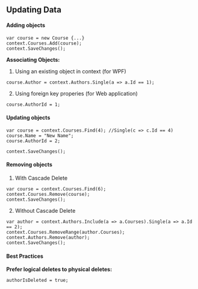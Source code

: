 ﻿## Updating Data
#### Adding objects
```
var course = new Course {...}
context.Courses.Add(course);
context.SaveChanges();
```

**Associating Objects:**
1. Using an existing object in context (for WPF)
```
course.Author = context.Authors.Single(a => a.Id == 1);
```
2. Using foreign key properies (for Web application)
```
course.AuthorId = 1;
```

#### Updating objects
```
var course = context.Courses.Find(4); //Single(c => c.Id == 4)
course.Name = "New Name";
course.AuthorId = 2;

context.SaveChanges();
```

#### Removing objects

1. With Cascade Delete
```
var course = context.Courses.Find(6);
context.Courses.Remove(course);
context.SaveChanges();
```
2. Without Cascade Delete
```
var author = context.Authors.Include(a => a.Courses).Single(a => a.Id == 2);
context.Courses.RemoveRange(author.Courses);
context.Authors.Remove(author);
context.SaveChanges();
```

#### Best Practices
**Prefer logical deletes to physical deletes:**  
```
authorIsDeleted = true;
```